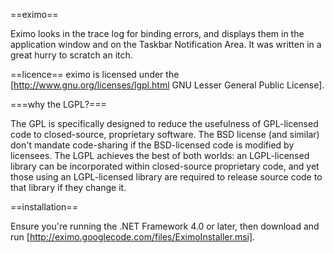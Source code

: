 ==eximo==

Eximo looks in the trace log for binding errors, and displays them in the application window and on the Taskbar Notification Area. It was written in a great hurry to scratch an itch.

==licence==
eximo is licensed under the [http://www.gnu.org/licenses/lgpl.html GNU Lesser General Public License].

  ===why the LGPL?===

  The GPL is specifically designed to reduce the usefulness of GPL-licensed code to closed-source, proprietary software. The BSD license (and similar) don't mandate code-sharing if the BSD-licensed code is modified by licensees. The LGPL achieves the best of both worlds: an LGPL-licensed library can be incorporated within closed-source proprietary code, and yet those using an LGPL-licensed library are required to release source code to that library if they change it.

==installation==

Ensure you're running the .NET Framework 4.0 or later, then download and run [http://eximo.googlecode.com/files/EximoInstaller.msi].

